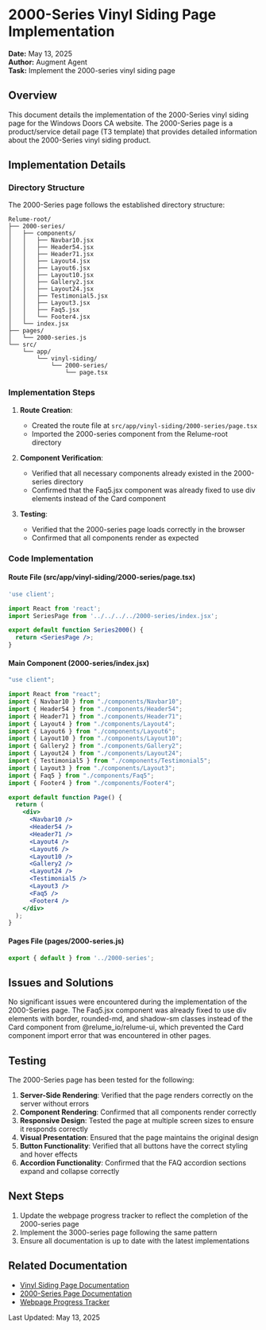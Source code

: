 # 2000-Series Vinyl Siding Page Implementation

**Date:** May 13, 2025  
**Author:** Augment Agent  
**Task:** Implement the 2000-series vinyl siding page

## Overview

This document details the implementation of the 2000-Series vinyl siding page for the Windows Doors CA website. The 2000-Series page is a product/service detail page (T3 template) that provides detailed information about the 2000-Series vinyl siding product.

## Implementation Details

### Directory Structure

The 2000-Series page follows the established directory structure:

```
Relume-root/
├── 2000-series/
│   ├── components/
│   │   ├── Navbar10.jsx
│   │   ├── Header54.jsx
│   │   ├── Header71.jsx
│   │   ├── Layout4.jsx
│   │   ├── Layout6.jsx
│   │   ├── Layout10.jsx
│   │   ├── Gallery2.jsx
│   │   ├── Layout24.jsx
│   │   ├── Testimonial5.jsx
│   │   ├── Layout3.jsx
│   │   ├── Faq5.jsx
│   │   └── Footer4.jsx
│   └── index.jsx
├── pages/
│   └── 2000-series.js
└── src/
    └── app/
        └── vinyl-siding/
            └── 2000-series/
                └── page.tsx
```

### Implementation Steps

1. **Route Creation**:
   - Created the route file at `src/app/vinyl-siding/2000-series/page.tsx`
   - Imported the 2000-series component from the Relume-root directory

2. **Component Verification**:
   - Verified that all necessary components already existed in the 2000-series directory
   - Confirmed that the Faq5.jsx component was already fixed to use div elements instead of the Card component

3. **Testing**:
   - Verified that the 2000-series page loads correctly in the browser
   - Confirmed that all components render as expected

### Code Implementation

#### Route File (src/app/vinyl-siding/2000-series/page.tsx)

```jsx
'use client';

import React from 'react';
import SeriesPage from '../../../../2000-series/index.jsx';

export default function Series2000() {
  return <SeriesPage />;
}
```

#### Main Component (2000-series/index.jsx)

```jsx
"use client";

import React from "react";
import { Navbar10 } from "./components/Navbar10";
import { Header54 } from "./components/Header54";
import { Header71 } from "./components/Header71";
import { Layout4 } from "./components/Layout4";
import { Layout6 } from "./components/Layout6";
import { Layout10 } from "./components/Layout10";
import { Gallery2 } from "./components/Gallery2";
import { Layout24 } from "./components/Layout24";
import { Testimonial5 } from "./components/Testimonial5";
import { Layout3 } from "./components/Layout3";
import { Faq5 } from "./components/Faq5";
import { Footer4 } from "./components/Footer4";

export default function Page() {
  return (
    <div>
      <Navbar10 />
      <Header54 />
      <Header71 />
      <Layout4 />
      <Layout6 />
      <Layout10 />
      <Gallery2 />
      <Layout24 />
      <Testimonial5 />
      <Layout3 />
      <Faq5 />
      <Footer4 />
    </div>
  );
}
```

#### Pages File (pages/2000-series.js)

```jsx
export { default } from '../2000-series';
```

## Issues and Solutions

No significant issues were encountered during the implementation of the 2000-Series page. The Faq5.jsx component was already fixed to use div elements with border, rounded-md, and shadow-sm classes instead of the Card component from @relume_io/relume-ui, which prevented the Card component import error that was encountered in other pages.

## Testing

The 2000-Series page has been tested for the following:

1. **Server-Side Rendering**: Verified that the page renders correctly on the server without errors
2. **Component Rendering**: Confirmed that all components render correctly
3. **Responsive Design**: Tested the page at multiple screen sizes to ensure it responds correctly
4. **Visual Presentation**: Ensured that the page maintains the original design
5. **Button Functionality**: Verified that all buttons have the correct styling and hover effects
6. **Accordion Functionality**: Confirmed that the FAQ accordion sections expand and collapse correctly

## Next Steps

1. Update the webpage progress tracker to reflect the completion of the 2000-series page
2. Implement the 3000-series page following the same pattern
3. Ensure all documentation is up to date with the latest implementations

## Related Documentation

- [Vinyl Siding Page Documentation](../../pages/vinyl-siding/vinyl-siding-page-documentation.md)
- [2000-Series Page Documentation](../../pages/vinyl-siding/2000-series-page-documentation.md)
- [Webpage Progress Tracker](../../tracking/webpage-progress-tracker.md)

Last Updated: May 13, 2025
